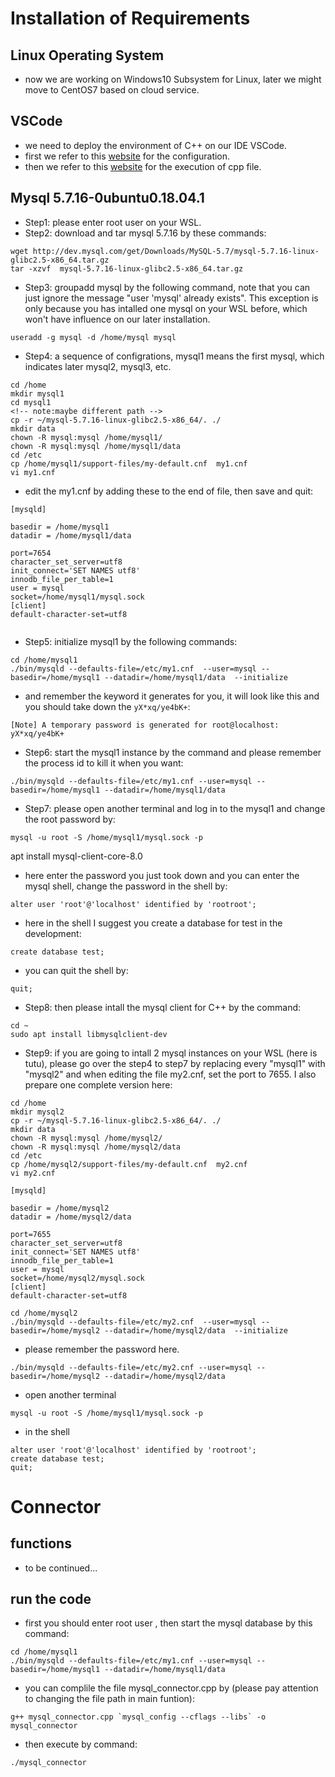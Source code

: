 # Installation of Requirements
## Linux Operating System
* now we are working on Windows10 Subsystem for Linux, later we might move to CentOS7 based on cloud service.
## VSCode
* we need to deploy the environment of C++ on our IDE VSCode.
* first we refer to this [website](https://blog.csdn.net/SuGeLaInys/article/details/99934184) for the configuration.
* then we refer to this [website](https://code.visualstudio.com/docs/cpp/config-wsl) for the execution of cpp file.
## Mysql 5.7.16-0ubuntu0.18.04.1
* Step1: please enter root user on your WSL.
* Step2: download and tar mysql 5.7.16 by these commands:
```
wget http://dev.mysql.com/get/Downloads/MySQL-5.7/mysql-5.7.16-linux-glibc2.5-x86_64.tar.gz
tar -xzvf  mysql-5.7.16-linux-glibc2.5-x86_64.tar.gz
```
* Step3: groupadd mysql by the following command, note that you can just ignore the message "user 'mysql' already exists". This exception is only because you has intalled one mysql on your WSL before, which won't have influence on our later installation.
```
useradd -g mysql -d /home/mysql mysql
```
* Step4: a sequence of configrations, mysql1 means the first mysql, which indicates later mysql2, mysql3, etc.
```
cd /home
mkdir mysql1
cd mysql1
<!-- note:maybe different path -->
cp -r ~/mysql-5.7.16-linux-glibc2.5-x86_64/. ./
mkdir data
chown -R mysql:mysql /home/mysql1/
chown -R mysql:mysql /home/mysql1/data
cd /etc
cp /home/mysql1/support-files/my-default.cnf  my1.cnf
vi my1.cnf
```
* edit the my1.cnf by adding these to the end of file, then save and quit:
```
[mysqld]
 
basedir = /home/mysql1
datadir = /home/mysql1/data
 
port=7654
character_set_server=utf8
init_connect='SET NAMES utf8'
innodb_file_per_table=1
user = mysql
socket=/home/mysql1/mysql.sock
[client]
default-character-set=utf8


```
* Step5: initialize mysql1 by the following commands:
```
cd /home/mysql1
./bin/mysqld --defaults-file=/etc/my1.cnf  --user=mysql --basedir=/home/mysql1 --datadir=/home/mysql1/data  --initialize
```
* and remember the keyword it generates for you, it will look like this and you should take down the `yX*xq/ye4bK+`:
```
[Note] A temporary password is generated for root@localhost: yX*xq/ye4bK+
```
* Step6: start the mysql1 instance by the command and please remember the process id to kill it when you want:
```
./bin/mysqld --defaults-file=/etc/my1.cnf --user=mysql --basedir=/home/mysql1 --datadir=/home/mysql1/data
```
* Step7: please open another terminal and log in to the mysql1 and change the root password by:
```
mysql -u root -S /home/mysql1/mysql.sock -p
```
<!-- maybe need to download Mysql client --> 
apt install mysql-client-core-8.0

* here enter the password you just took down and you can enter the mysql shell, change the password in the shell by:
```
alter user 'root'@'localhost' identified by 'rootroot';
```
* here in the shell I suggest you create a database for test in the development:
```
create database test;
```
* you can quit the shell by:
```
quit;
```
* Step8: then please intall the mysql client for C++ by the command:
```
cd ~
sudo apt install libmysqlclient-dev
```
* Step9: if you are going to intall 2 mysql instances on your WSL (here is tutu), please go over the step4 to step7 by replacing every "mysql1" with "mysql2" and when editing the file my2.cnf, set the port to 7655. I also prepare one complete version here:
```
cd /home
mkdir mysql2
cp -r ~/mysql-5.7.16-linux-glibc2.5-x86_64/. ./
mkdir data
chown -R mysql:mysql /home/mysql2/
chown -R mysql:mysql /home/mysql2/data
cd /etc
cp /home/mysql2/support-files/my-default.cnf  my2.cnf
vi my2.cnf
```
```
[mysqld]
 
basedir = /home/mysql2
datadir = /home/mysql2/data
 
port=7655
character_set_server=utf8
init_connect='SET NAMES utf8'
innodb_file_per_table=1
user = mysql
socket=/home/mysql2/mysql.sock
[client]
default-character-set=utf8
```
```
cd /home/mysql2
./bin/mysqld --defaults-file=/etc/my2.cnf  --user=mysql --basedir=/home/mysql2 --datadir=/home/mysql2/data  --initialize
```
* please remember the password here.
```
./bin/mysqld --defaults-file=/etc/my2.cnf --user=mysql --basedir=/home/mysql2 --datadir=/home/mysql2/data
```
* open another terminal
```
mysql -u root -S /home/mysql1/mysql.sock -p
```
* in the shell
```
alter user 'root'@'localhost' identified by 'rootroot';
create database test;
quit;
```

# Connector
## functions
* to be continued...
## run the code
* first you should enter root user , then start the mysql database by this command:
```
cd /home/mysql1
./bin/mysqld --defaults-file=/etc/my1.cnf --user=mysql --basedir=/home/mysql1 --datadir=/home/mysql1/data
```
* you can complile the file mysql_connector.cpp by (please pay attention to changing the file path in main funtion):
```
g++ mysql_connector.cpp `mysql_config --cflags --libs` -o mysql_connector
```
* then execute by command:
```
./mysql_connector
```
